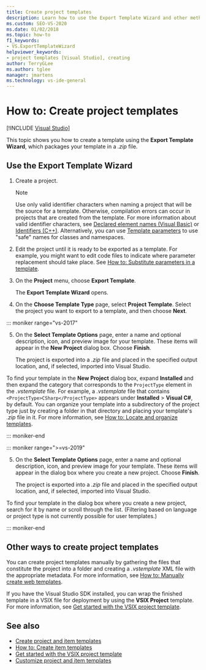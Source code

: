 ```yaml
---
title: Create project templates
description: Learn how to use the Export Template Wizard and other methods to create project templates in Visual Studio.
ms.custom: SEO-VS-2020
ms.date: 01/02/2018
ms.topic: how-to
f1_keywords:
- VS.ExportTemplateWizard
helpviewer_keywords:
- project templates [Visual Studio], creating
author: TerryGLee
ms.author: tglee
manager: jmartens
ms.technology: vs-ide-general
---
```

# How to: Create project templates

 [!INCLUDE [Visual Studio](~/includes/applies-to-version/vs-windows-only.md)]

This topic shows you how to create a template using the **Export Template Wizard**, which packages your template in a *.zip* file.

## Use the Export Template Wizard

1. Create a project.

    > [!NOTE]
    > Use only valid identifier characters when naming a project that will be the source for a template. Otherwise, compilation errors can occur in projects that are created from the template. For more information about valid identifier characters, see [Declared element names (Visual Basic)](/dotnet/visual-basic/programming-guide/language-features/declared-elements/declared-element-names) or [Identifiers (C++)](/cpp/cpp/identifiers-cpp). Alternatively, you can use [Template parameters](../ide/template-parameters.md) to use "safe" names for classes and namespaces.

2. Edit the project until it is ready to be exported as a template. For example, you might want to edit code files to indicate where parameter replacement should take place. See [How to: Substitute parameters in a template](../ide/how-to-substitute-parameters-in-a-template.md).

3. On the **Project** menu, choose **Export Template**.

   The **Export Template Wizard** opens.

4. On the **Choose Template Type** page, select **Project Template**. Select the project you want to export to a template, and then choose **Next**.

::: moniker range="vs-2017"

5. On the **Select Template Options** page, enter a name and optional description, icon, and preview image for your template. These items will appear in the **New Project** dialog box. Choose **Finish**.

   The project is exported into a *.zip* file and placed in the specified output location, and, if selected, imported into Visual Studio.

To find your template in the **New Project** dialog box, expand **Installed** and then expand the category that corresponds to the `ProjectType` element in the *.vstemplate* file. For example, a *.vstemplate* file that contains `<ProjectType>CSharp</ProjectType>` appears under **Installed** > **Visual C#**, by default. You can organize your template into a subdirectory of the project type just by creating a folder in that directory and placing your template's *.zip* file in it. For more information, see [How to: Locate and organize templates](../ide/how-to-locate-and-organize-project-and-item-templates.md).

::: moniker-end

::: moniker range=">=vs-2019"

5. On the **Select Template Options** page, enter a name and optional description, icon, and preview image for your template. These items will appear in the dialog box where you create a new project. Choose **Finish**.

   The project is exported into a *.zip* file and placed in the specified output location, and, if selected, imported into Visual Studio.

To find your template in the dialog box where you create a new project, search for it by name or scroll through the list. (Filtering based on language or project type is not currently possible for user templates.)

::: moniker-end

## Other ways to create project templates

You can create project templates manually by gathering the files that constitute the project into a folder and creating a *.vstemplate* XML file with the appropriate metadata. For more information, see [How to: Manually create web templates](../ide/how-to-manually-create-web-templates.md).

If you have the Visual Studio SDK installed, you can wrap the finished template in a VSIX file for deployment by using the **VSIX Project** template. For more information, see [Get started with the VSIX project template](../extensibility/getting-started-with-the-vsix-project-template.md).

## See also

- [Create project and item templates](../ide/creating-project-and-item-templates.md)
- [How to: Create item templates](../ide/how-to-create-item-templates.md)
- [Get started with the VSIX project template](../extensibility/getting-started-with-the-vsix-project-template.md)
- [Customize project and item templates](customizing-project-and-item-templates.md)
